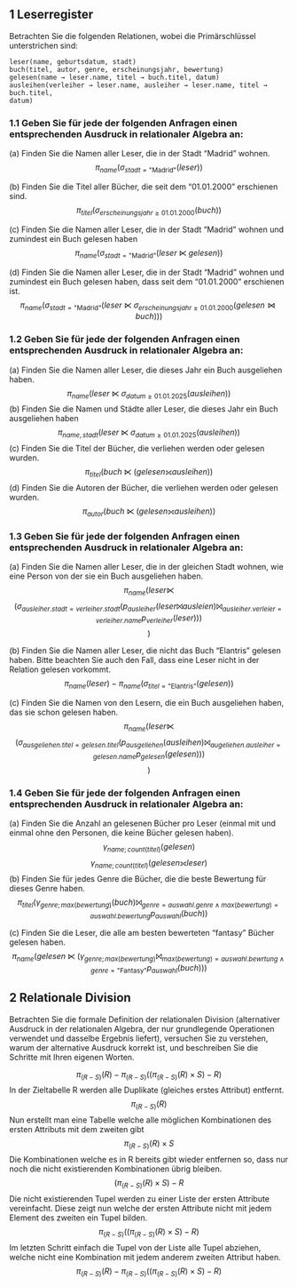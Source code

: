 ## 1 Leserregister
Betrachten Sie die folgenden Relationen, wobei die Primärschlüssel unterstrichen sind:

```
leser(name, geburtsdatum, stadt)
buch(titel, autor, genre, erscheinungsjahr, bewertung)
gelesen(name → leser.name, titel → buch.titel, datum)
ausleihen(verleiher → leser.name, ausleiher → leser.name, titel → buch.titel,
datum)
```

### 1.1 Geben Sie für jede der folgenden Anfragen einen entsprechenden Ausdruck in relationaler Algebra an:
(a) Finden Sie die Namen aller Leser, die in der Stadt “Madrid” wohnen.
$$\pi_{name}(\sigma_{stadt=\text{"Madrid"}}(leser))$$

(b) Finden Sie die Titel aller Bücher, die seit dem “01.01.2000” erschienen sind.
$$\pi_{titel}(\sigma_{erscheinungsjahr\geq01.01.2000}(buch))$$

(c) Finden Sie die Namen aller Leser, die in der Stadt “Madrid” wohnen und zumindest ein
Buch gelesen haben
$$\pi_{name}(\sigma_{stadt=\text{"Madrid"}}(leser ⋉ gelesen))$$

(d) Finden Sie die Namen aller Leser, die in der Stadt “Madrid” wohnen und zumindest ein
Buch gelesen haben, dass seit dem “01.01.2000” erschienen ist.
$$\pi_{name}(\sigma_{stadt=\text{"Madrid"}}(leser ⋉ \sigma_{erscheinungsjahr\geq01.01.2000}(gelesen ⋈ buch)))$$
### 1.2 Geben Sie für jede der folgenden Anfragen einen entsprechenden Ausdruck in relationaler Algebra an:
(a) Finden Sie die Namen aller Leser, die dieses Jahr ein Buch ausgeliehen haben.
$$\pi_{name}(leser ⋉ \sigma_{datum\geq 01.01.2025} (ausleihen))$$
(b) Finden Sie die Namen und Städte aller Leser, die dieses Jahr ein Buch ausgeliehen haben
$$\pi_{name,stadt}(leser ⋉ \sigma_{datum\geq 01.01.2025} (ausleihen))$$
(c) Finden Sie die Titel der Bücher, die verliehen werden oder gelesen wurden.
$$\pi_{titel}(buch ⋉ (gelesen ⟗ ausleihen))$$
(d) Finden Sie die Autoren der Bücher, die verliehen werden oder gelesen wurden.
$$\pi_{autor}(buch ⋉ (gelesen ⟗ ausleihen))$$
### 1.3 Geben Sie für jede der folgenden Anfragen einen entsprechenden Ausdruck in relationaler Algebra an:
(a) Finden Sie die Namen aller Leser, die in der gleichen Stadt wohnen, wie eine Person von der sie ein Buch ausgeliehen haben.
$$
\pi_{name}(leser ⋉
$$
$$
(\sigma_{ausleiher.stadt=verleiher.stadt} (p_{ausleiher}(leser ⨝ ausleien) ⨝_{ausleiher.verleier=verleiher.name} p_{verleiher}(leser))) 
$$$$
)
$$

(b) Finden Sie die Namen aller Leser, die nicht das Buch “Elantris” gelesen haben. Bitte beachten Sie auch den Fall, dass eine Leser nicht in der Relation gelesen vorkommt.
$$\pi_{name}(leser)-\pi_{name}(\sigma_{titel=\text{"Elantris"}}(gelesen))$$

(c) Finden Sie die Namen von den Lesern, die ein Buch ausgeliehen haben, das sie schon gelesen
haben.
$$
\pi_{name}(leser ⋉ 
$$$$(\sigma_{ausgeliehen.titel=gelesen.titel}(p_{ausgeliehen}(ausleihen) ⨝_{augeliehen.ausleiher=gelesen.name}p_{gelesen}(gelesen)))
$$$$)
$$

### 1.4 Geben Sie für jede der folgenden Anfragen einen entsprechenden Ausdruck in relationaler Algebra an:
(a) Finden Sie die Anzahl an gelesenen Bücher pro Leser (einmal mit und einmal ohne den Personen, die keine Bücher gelesen haben).
$$
\gamma_{name;count(titel)}(gelesen)
$$
$$
\gamma_{name;count(titel)}(gelesen ⟗ leser) 
$$
(b) Finden Sie für jedes Genre die Bücher, die die beste Bewertung für dieses Genre haben.
$$
\pi_{titel}(\gamma_{genre;max(bewertung)}(buch) ⨝_{genre=auswahl.genre \land max(bewertung)=auswahl.bewertung}p_{auswahl}(buch) )
$$

(c) Finden Sie die Leser, die alle am besten bewerteten “fantasy” Bücher gelesen haben.
$$
\pi_{name}(gelesen ⋉ (\gamma_{genre;max(bewertung)} ⨝_{max(bewertung)=auswahl.bewrtung\land genre=\text{"Fantasy"}}p_{auswahl}(buch)))
$$

## 2 Relationale Division
Betrachten Sie die formale Definition der relationalen Division (alternativer Ausdruck in der
relationalen Algebra, der nur grundlegende Operationen verwendet und dasselbe Ergebnis liefert),
versuchen Sie zu verstehen, warum der alternative Ausdruck korrekt ist, und beschreiben Sie die
Schritte mit Ihren eigenen Worten.

$$π_{(R-S)}(R) − π_{(R-S)}((π_{(R-S)}(R) × S) − R)$$
In der Zieltabelle R werden alle Duplikate (gleiches erstes Attribut) entfernt. 
$$
\pi_{(R-S)}(R)
$$
Nun erstellt man eine Tabelle welche alle möglichen Kombinationen des ersten Attributs mit dem zweiten gibt
$$
\pi_{(R-S)}(R) \times S
$$
Die Kombinationen welche es in R bereits gibt wieder entfernen so, dass nur noch die nicht existierenden Kombinationen übrig bleiben.
$$
(\pi_{(R-S)}(R) \times S)-R
$$
Die nicht existierenden Tupel werden zu einer Liste der ersten Attribute vereinfacht. Diese zeigt nun welche der ersten Attribute nicht mit jedem Element des zweiten ein Tupel bilden.
$$
π_{(R-S)}((π_{(R-S)}(R) × S) − R)$$
Im letzten Schritt einfach die Tupel von der Liste alle Tupel abziehen, welche nicht eine Kombination mit jedem anderem zweiten Attribut haben.
$$π_{(R-S)}(R) − π_{(R-S)}((π_{(R-S)}(R) × S) − R)$$
